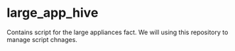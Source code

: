 # large_app_hive
Contains script for the large appliances fact. 
We will using this repository to manage script chnages. 
